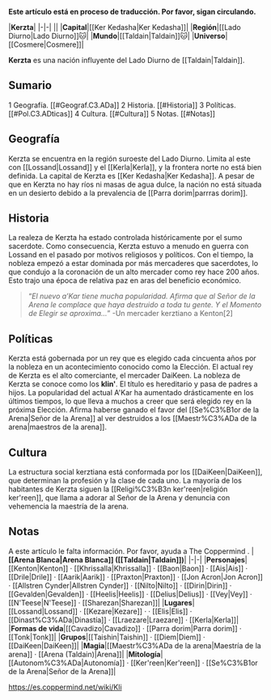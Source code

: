 **Este artículo está en proceso de traducción. Por favor, sigan circulando.**


|**Kerzta**|
|-|-|
||
|**Capital**|[[Ker Kedasha\|Ker Kedasha]]|
|**Región**|[[Lado Diurno\|Lado Diurno]]🐱︎|
|**Mundo**|[[Taldain\|Taldain]]🐱︎|
|**Universo**|[[Cosmere\|Cosmere]]|

**Kerzta** es una nación influyente del Lado Diurno de [[Taldain\|Taldain]].

## Sumario

1 Geografía. [[#Geograf.C3.ADa]] 
2 Historia. [[#Historia]] 
3 Políticas. [[#Pol.C3.ADticas]] 
4 Cultura. [[#Cultura]] 
5 Notas. [[#Notas]] 


## Geografía
Kerzta se encuentra en la región suroeste del Lado Diurno. Limita al este con [[Lossand\|Lossand]] y el [[Kerla\|Kerla]], y la frontera norte no está bien definida. La capital de Kerzta es [[Ker Kedasha\|Ker Kedasha]].
A pesar de que en Kerzta no hay ríos ni masas de agua dulce, la nación no está situada en un desierto debido a la prevalencia de [[Parra dorim\|parrras dorim]].

## Historia
La realeza de Kerzta ha estado controlada históricamente por el sumo sacerdote. Como consecuencia, Kerzta estuvo a menudo en guerra con Lossand en el pasado por motivos religiosos y políticos. Con el tiempo, la nobleza empezó a estar dominada por más mercaderes que sacerdotes, lo que condujo a la coronación de un alto mercader como rey hace 200 años. Esto trajo una época de relativa paz en aras del beneficio económico.

>“*El nuevo a’Kar tiene mucha popularidad. Afirma que al Señor de la Arena le complace que haya destruido a toda tu gente. Y el Momento de Elegir se aproxima…*”
\-Un mercader kerztiano a Kenton[2]

## Políticas
Kerzta está gobernada por un rey que es elegido cada cincuenta años por la nobleza en un acontecimiento conocido como la Elección. El actual rey de Kerzta es el alto comerciante, el mercader DaiKeen.
La nobleza de Kerzta se conoce como los **klin'**. El título es hereditario y pasa de padres a hijos.
La popularidad del actual A'Kar ha aumentado drásticamente en los últimos tiempos, lo que lleva a muchos a creer que será elegido rey en la próxima Elección. Afirma haberse ganado el favor del [[Se%C3%B1or de la Arena\|Señor de la Arena]] al ver destruidos a los [[Maestr%C3%ADa de la arena\|maestros de la arena]].

## Cultura
La estructura social kerztiana está conformada por los [[DaiKeen\|DaiKeen]], que determinan la profesión y la clase de cada uno.
La mayoría de los habitantes de Kerzta siguen la [[Religi%C3%B3n ker'reen\|religión ker'reen]], que llama a adorar al Señor de la Arena y denuncia con vehemencia la maestría de la arena.

## Notas

A este artículo le falta información. Por favor, ayuda a The Coppermind .
|**[[Arena Blanca\|Arena Blanca]] ([[Taldain\|Taldain]])**|
|-|-|
|**Personajes**|[[Kenton\|Kenton]] · [[Khrissalla\|Khrissalla]] · [[Baon\|Baon]] · [[Ais\|Ais]] · [[Drile\|Drile]] · [[Aarik\|Aarik]] · [[Praxton\|Praxton]] · [[Jon Acron\|Jon Acron]] · [[Allstren Cynder\|Allstren Cynder]] · [[Nilto\|Nilto]] · [[Dirin\|Dirin]] · [[Gevalden\|Gevalden]] · [[Heelis\|Heelis]] · [[Delius\|Delius]] · [[Vey\|Vey]] · [[N'Teese\|N'Teese]] · [[Sharezan\|Sharezan]]|
|**Lugares**|[[Lossand\|Lossand]] · [[Kezare\|Kezare]] ·  · [[Elis\|Elis]] · [[Dinast%C3%ADa\|Dinastía]] · [[Lraezare\|Lraezare]] · [[Kerla\|Kerla]]|
|**Formas de vida**|[[Cavadizo\|Cavadizo]] · [[Parra dorim\|Parra dorim]] · [[Tonk\|Tonk]]|
|**Grupos**|[[Taishin\|Taishin]] · [[Diem\|Diem]] · [[DaiKeen\|DaiKeen]]|
|**Magia**|[[Maestr%C3%ADa de la arena\|Maestría de la arena]] · [[Arena (Taldain)\|Arena]]|
|**Mitología**|[[Autonom%C3%ADa\|Autonomía]] · [[Ker'reen\|Ker'reen]] · [[Se%C3%B1or de la Arena\|Señor de la Arena]]|



https://es.coppermind.net/wiki/Kli
